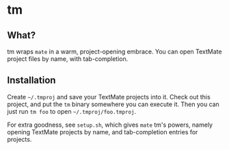 # tm

## What?

tm wraps `mate` in a warm, project-opening embrace. You can open TextMate project files by name, with tab-completion.

## Installation

Create `~/.tmproj` and save your TextMate projects into it. Check out this project, and put the `tm` binary somewhere you can execute it. Then you can just run `tm foo` to open `~/.tmproj/foo.tmproj`.

For extra goodness, see `setup.sh`, which gives `mate` tm's powers, namely opening TextMate projects by name, and tab-completion entries for projects.
